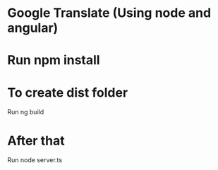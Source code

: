 # Google Translate (Using node and angular)

# Run npm install

# To create dist folder
Run ng build

# After that
Run node server.ts
